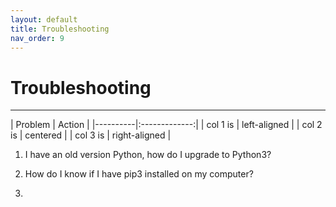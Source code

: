 ```yaml
---
layout: default
title: Troubleshooting
nav_order: 9
---
```


# Troubleshooting
<hr>
| Problem  |      Action   |  
|----------|:-------------:|  
| col 1 is |  left-aligned |  
| col 2 is |    centered   |  
| col 3 is | right-aligned |  

1. I have an old version Python, how do I upgrade to Python3?

2. How do I know if I have pip3 installed on my computer?

3.
